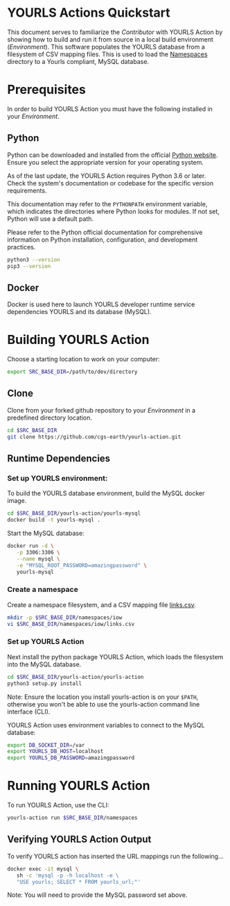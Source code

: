 # YOURLS Actions Quickstart

This document serves to familiarize the *Contributor* with YOURLS Action by showing how to build and run it from source in a local build environment (*Environment*). This software populates the YOURLS database from a filesystem of CSV mapping files. This is used to load the [Namespaces](/namespaces/) directory to a Yourls compliant, MySQL database.

# Prerequisites

In order to build YOURLS Action you must have the following installed in your *Environment*. 

## Python
Python can be downloaded and installed from the official [Python website](https://python.org/). Ensure you select the appropriate version for your operating system.

As of the last update, the YOURLS Action requires Python 3.6 or later. Check the system's documentation or codebase for the specific version requirements.

This documentation may refer to the ``PYTHONPATH`` environment variable, which indicates the directories where Python looks for modules. If not set, Python will use a default path.

Please refer to the Python official documentation for comprehensive information on Python installation, configuration, and development practices.

```bash
python3 --version
pip3 --version
```

## Docker
Docker is used here to launch YOURLS developer runtime service dependencies YOURLS and its database (MySQL). 

# Building YOURLS Action

Choose a starting location to work on your computer:

```bash
export SRC_BASE_DIR=/path/to/dev/directory
```

## Clone
Clone from your forked github repository to your *Environment* in a predefined directory location.

```bash
cd $SRC_BASE_DIR
git clone https://github.com/cgs-earth/yourls-action.git
```

## Runtime Dependencies

### Set up YOURLS environment:
To build the YOURLS database environment, build the MySQL docker image.

```bash
cd $SRC_BASE_DIR/yourls-action/yourls-mysql
docker build -t yourls-mysql .
```

Start the MySQL database:
```bash
docker run -d \
   -p 3306:3306 \
   --name mysql \
   -e "MYSQL_ROOT_PASSWORD=amazingpassword" \
   yourls-mysql
```

### Create a namespace

Create a namespace filesystem, and a CSV mapping file [links.csv](./links.csv).

```bash
mkdir -p $SRC_BASE_DIR/namespaces/iow
vi $SRC_BASE_DIR/namespaces/iow/links.csv
```

### Set up YOURLS Action

Next install the python package YOURLS Action, which loads the filesystem into the MySQL database.

```bash
cd $SRC_BASE_DIR/yourls-action/yourls-action
python3 setup.py install
```

Note: Ensure the location you install yourls-action is on your `$PATH`, otherwise you
won't be able to use the yourls-action command line interface (CLI).

YOURLS Action uses environment variables to connect to the MySQL database:
```bash
export DB_SOCKET_DIR=/var
export YOURLS_DB_HOST=localhost
export YOURLS_DB_PASSWORD=amazingpassword
```

# Running YOURLS Action

To run YOURLS Action, use the CLI:

```bash
yourls-action run $SRC_BASE_DIR/namespaces
```

## Verifying YOURLS Action Output

To verify YOURLS action has inserted the URL mappings run the following...

```bash
docker exec -it mysql \
   sh -c 'mysql -p -h localhost -e \
   "USE yourls; SELECT * FROM yourls_url;"'
```

Note: You will need to provide the MySQL password set above.
